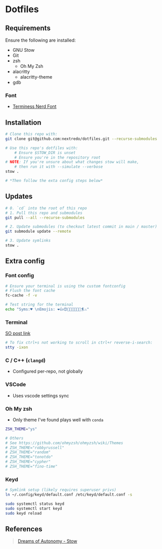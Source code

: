 # Dotfiles

## Requirements

Ensure the following are installed:

- GNU Stow
- Git
- zsh
  - Oh My Zsh
- alacritty
  - alacritty-theme
- gdb

### Font

- [Terminess Nerd Font][term-font]

## Installation

```bash
# Clone this repo with:
git clone git@github.com:nextredo/dotfiles.git --recurse-submodules

# Use this repo's dotfiles with:
    # Ensure $STOW_DIR is unset
    # Ensure you're in the repository root
# NOTE: If you're unsure about what changes stow will make,
    # then run it with --simulate --verbose
stow .

# *Then follow the exta config steps below*
```

## Updates

```bash
# 0. `cd` into the root of this repo
# 1. Pull this repo and submodules
git pull --all --recurse-submodules

# 2. Update submodules (to checkout latest commit in main / master)
git submodule update --remote

# 3. Update symlinks
stow .
```

## Extra config

### Font config

```bash
# Ensure your terminal is using the custom fontconfig
# Flush the font cache
fc-cache -f -v

# Test string for the terminal
echo "Syms:♥ \nEmojis: ❤️👍😍🙊🥱🥺✨✅🎊🏄⚠️"
```

### Terminal

[SO post link][reverse-i-search-fix]

```bash
# To fix ctrl+s not working to scroll in ctrl+r reverse-i-search:
stty -ixon
```

### C / C++ (`clangd`)

- Configured per-repo, not globally

### VSCode

- Uses vscode settings sync

### Oh My zsh

- Only theme I've found plays well with `conda`

```zsh
ZSH_THEME="ys"

# Others
# See https://github.com/ohmyzsh/ohmyzsh/wiki/Themes
# ZSH_THEME="robbyrussell"
# ZSH_THEME="random"
# ZSH_THEME="tonotdo"
# ZSH_THEME="cypher"
# ZSH_THEME="fino-time"
```

### Keyd

```bash
# Symlink setup (likely requires superuser privs)
ln ~/.config/keyd/default.conf /etc/keyd/default.conf -s

sudo systemctl status keyd
sudo systemctl start keyd
sudo keyd reload
```

## References

>[Dreams of Autonomy - Stow][vid1]

<!-- Links -->
[vid1]: https://www.youtube.com/watch?v=y6XCebnB9gs&ab_channel=DreamsofAutonomy
[term-font]: https://www.nerdfonts.com/font-downloads
[reverse-i-search-fix]: https://stackoverflow.com/questions/12373586/how-to-reverse-i-search-back-and-forth
